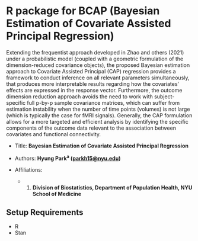 # R package for BCAP (Bayesian Estimation of Covariate Assisted Principal Regression)

Extending the frequentist approach developed in Zhao and others (2021) under a probabilistic model (coupled with a geometric formulation of the dimension-reduced covariance objects), the proposed Bayesian estimation approach to Covariate Assisted Principal (CAP) regression provides a framework to conduct inference on all relevant parameters simultaneously, that produces more interpretable results regarding how the covariates’ effects are expressed in the response vector. Furthermore, the outcome dimension reduction approach avoids the need to work with subject-specific full p-by-p sample covariance matrices, which can suffer from estimation instability when the number of time points (volumes) is not large (which is typically the case for fMRI signals). Generally, the CAP formulation allows for a more targeted and efficient analysis by identifying the specific components of the outcome data relevant to the association between covariates and functional connectivity.


- Title: **Bayesian Estimation of Covariate Assisted Principal Regression**

- Authors: **Hyung Park<sup>a</sup> (parkh15@nyu.edu)**

- Affiliations:
   + 1. **Division of Biostatistics, Department of Population Health, NYU School of Medicine** 
  



## Setup Requirements
- R
- Stan

<!--- 
## Code Instructions

- The code for the proposed methodology is included in **xxx** folder. Please download all the files in the folder to implement the method.
  + The main function for the method is **xxx.R**, and **xxx.stan** which is a Stan file.
  + To use **xxx.R**, it requires **xxx.stan** which specfies the heteroscedasticity model (its prior, likelihood, and posterior sampling.  


 
- **Examples** folder contains examples.
   + **xxx.R**: generate simulated data
   + **xxx.R**: an example to implement the method
   + **xxx.R**: simulations of Scenario 

### Main function: ICATemporalNet
#### Arguments
+ `xxx`:  xxx

#### Value
+ `xxx`: xxx

### The arguments of other functions are described within R files.
-->
 
